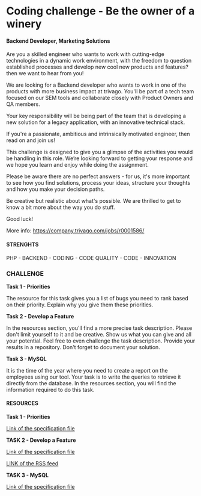 # Coding challenge - Be the owner of a winery

#### Backend Developer, Marketing Solutions

Are you a skilled engineer who wants to work with cutting-edge technologies in a 
dynamic work environment, with the freedom to question established processes and 
develop new cool new products and features? then we want to hear from you!

We are looking for a Backend developer who wants to work in one of the products with 
more business impact at trivago. You'll be part of a tech team focused on our SEM tools 
and collaborate closely with Product Owners and QA members.

Your key responsibility will be being part of the team that is developing a new solution 
for a legacy application, with an innovative technical stack.

If you're a passionate, ambitious and intrinsically motivated engineer, then read on 
and join us!

This challenge is designed to give you a glimpse of the activities you would be 
handling in this role. We’re looking forward to getting your response and we hope 
you learn and enjoy while doing the assignment.

Please be aware there are no perfect answers - for us, it's more important to see how 
you find solutions, process your ideas, structure your thoughts and how you make your 
decision paths.

Be creative but realistic about what's possible. We are thrilled to get to know a bit 
more about the way you do stuff.

Good luck!

More info: https://company.trivago.com/jobs/r0001586/

#### STRENGHTS

PHP - BACKEND - CODING - CODE QUALITY - CODE - INNOVATION

### CHALLENGE
**Task 1 - Priorities**

The resource for this task gives you a list of bugs you need to rank based on their 
priority. Explain why you give them these priorities.

**Task 2 - Develop a Feature**

In the resources section, you'll find a more precise task description. Please don't 
limit yourself to it and be creative. Show us what you can give and all your potential. 
Feel free to even challenge the task description. Provide your results in a repository. 
Don't forget to document your solution.

**Task 3 - MySQL**

It is the time of the year where you need to create a report on the employees using our 
tool. Your task is to write the queries to retrieve it directly from the database. 
In the resources section, you will find the information required to do this task. 

#### RESOURCES

**Task 1 - Priorities**

[Link of the specification file](https://github.com/felipedecampos/trivago-coding-challenge/docs/TASK_I_PRIORITIES.pdf)

**TASK 2 - Develop a Feature**

[Link of the specification file](https://github.com/felipedecampos/trivago-coding-challenge/docs/TASK_II_FEATURE_WINERY.pdf)

[LINK of the RSS feed](https://www.winespectator.com/rss/rss?t=dwp)

**TASK 3 - MySQL**

[Link of the specification file](https://github.com/felipedecampos/trivago-coding-challenge/docs/TASK_III_MYSQL.pdf)